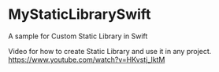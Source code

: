 # MyStaticLibrarySwift
A sample for Custom Static Library in Swift 



Video for how to create Static Library and use it in any project. 
https://www.youtube.com/watch?v=HKvstj_lktM 
